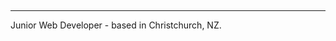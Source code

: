 ## 

---

Junior Web Developer - based in Christchurch, NZ.      


<!---
AyrtonCR/AyrtonCR is a ✨ special ✨ repository because its `README.md` (this file) appears on your GitHub profile.
You can click the Preview link to take a look at your changes.
--->
